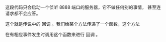 这段代码只会启动一个侦听 8888 端口的服务器，它不做任何别的事情，
甚至连请求都不会应答。


这个就是传说中的 回调 。我们给某个方法传递了一个函数，这个方法

在有相应事件发生时调用这个函数来进行 回调 。
